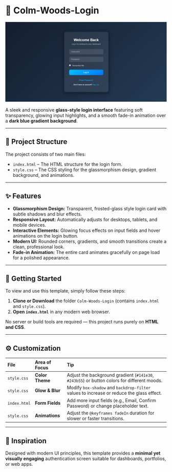 # 💎 Colm-Woods-Login

![Colm-Woods-Login Preview](Colm-Woods.jpg)

A sleek and responsive **glass-style login interface** featuring soft transparency, glowing input highlights, and a smooth fade-in animation over a **dark blue gradient background**.

---

## 💾 Project Structure

The project consists of two main files:

* `index.html` – The HTML structure for the login form.  
* `style.css` – The CSS styling for the glassmorphism design, gradient background, and animations.

---

## ✨ Features

* **Glassmorphism Design:** Transparent, frosted-glass style login card with subtle shadows and blur effects.  
* **Responsive Layout:** Automatically adjusts for desktops, tablets, and mobile devices.  
* **Interactive Elements:** Glowing focus effects on input fields and hover animations on the login button.  
* **Modern UI:** Rounded corners, gradients, and smooth transitions create a clean, professional look.  
* **Fade-in Animation:** The entire card animates gracefully on page load for a polished appearance.

---

## 🚀 Getting Started

To view and use this template, simply follow these steps:

1. **Clone or Download** the folder `Colm-Woods-Login` (contains `index.html` and `style.css`).  
2. **Open `index.html`** in any modern web browser.

No server or build tools are required — this project runs purely on **HTML and CSS**.

---

## ⚙️ Customization

| File | Area of Focus | Tip |
| :--- | :--- | :--- |
| `style.css` | **Color Theme** | Adjust the background gradient (`#141e30`, `#243b55`) or button colors for different moods. |
| `style.css` | **Glow & Blur** | Modify `box-shadow` and `backdrop-filter` values to increase or reduce the glass effect. |
| `index.html` | **Form Fields** | Add more input fields (e.g., Email, Confirm Password) or change placeholder text. |
| `style.css` | **Animations** | Adjust the `@keyframes fadeIn` duration for slower or faster transitions. |

---

## 🧠 Inspiration

Designed with modern UI principles, this template provides a **minimal yet visually engaging** authentication screen suitable for dashboards, portfolios, or web apps.
